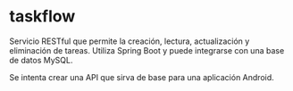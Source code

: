 # taskflow
Servicio RESTful que permite la creación, lectura, actualización y eliminación de tareas. Utiliza Spring Boot y puede integrarse con una base de datos MySQL.

Se intenta crear una API que sirva de base para una aplicación Android.